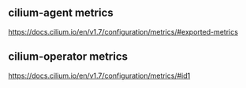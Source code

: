 ## cilium-agent metrics

https://docs.cilium.io/en/v1.7/configuration/metrics/#exported-metrics

## cilium-operator metrics

https://docs.cilium.io/en/v1.7/configuration/metrics/#id1

